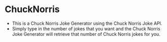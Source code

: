 # ChuckNorris
* This is a Chuck Norris Joke Generator using the Chuck Norris Joke API.
* Simply type in the number of jokes that you want and the Chuck Norris Joke Generator will retrieve that number of Chuck Norris jokes for you.